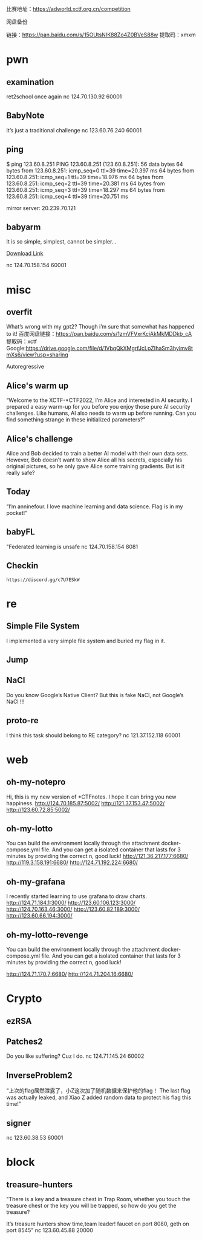 比赛地址：https://adworld.xctf.org.cn/competition

网盘备份

链接：https://pan.baidu.com/s/15OUtsNIK88Zo4Z0BVeS88w 
提取码：xmxm

# pwn

## **examination**

ret2school once again
nc 124.70.130.92 60001

## **BabyNote**

It’s just a traditional challenge
nc 123.60.76.240 60001

## **ping**

$ ping 123.60.8.251
PING 123.60.8.251 (123.60.8.251): 56 data bytes
64 bytes from 123.60.8.251: icmp_seq=0 ttl=39 time=20.397 ms
64 bytes from 123.60.8.251: icmp_seq=1 ttl=39 time=18.976 ms
64 bytes from 123.60.8.251: icmp_seq=2 ttl=39 time=20.381 ms
64 bytes from 123.60.8.251: icmp_seq=3 ttl=39 time=18.297 ms
64 bytes from 123.60.8.251: icmp_seq=4 ttl=39 time=20.751 ms

mirror server: 20.239.70.121

## **babyarm**

It is so simple, simplest, cannot be simpler…

[Download Link](https://drive.google.com/file/d/1urPkXtXQvgbuoiC12wlJ9Kp6U1B8frTu/view?usp=sharing)

nc 124.70.158.154 60001

# misc

## **overfit**

What’s wrong with my gpt2? Though i’m sure that somewhat has happened to it!
百度网盘链接：https://pan.baidu.com/s/1zmVFVxrKciAkMkMDDkb_cA
提取码：xctf
Google:https://drive.google.com/file/d/1VbqQkXMgrfJcLpZIhaSm3hylmv8tmXs6/view?usp=sharing

Autoregressive

## **Alice's warm up**

“Welcome to the XCTF-*CTF2022, I’m Alice and interested in AI security. I prepared a easy warm-up for you before you enjoy those pure AI security challenges.
Like humans, AI also needs to warm up before running. Can you find something strange in these initialized parameters?”

## **Alice's challenge**

Alice and Bob decided to train a better AI model with their own data sets. However, Bob doesn’t want to show Alice all his secrets, especially his original pictures, so he only gave Alice some training gradients. But is it really safe?

## **Today**

“I’m anninefour. I love machine learning and data science.
Flag is in my pocket!”

## **babyFL**

"Federated learning is unsafe
nc 124.70.158.154 8081

## **Checkin**

```
https://discord.gg/c7U7ESkW
```

# re

## **Simple File System**

I implemented a very simple file system and buried my flag in it.

## **Jump**

## **NaCl**

Do you know Google’s Native Client? But this is fake NaCl, not Google’s NaCl !!!

## **proto-re**

I think this task should belong to RE category?
nc 121.37.152.118 60001

# web

## **oh-my-notepro**

Hi, this is my new version of *CTFnotes. I hope it can bring you new happiness.
http://124.70.185.87:5002/
http://121.37.153.47:5002/
http://123.60.72.85:5002/

## **oh-my-lotto**

You can build the environment locally through the attachment docker-compose.yml file. And you can get a isolated container that lasts for 3 minutes by providing the correct n, good luck!
http://121.36.217.177:6680/
http://119.3.158.191:6680/
http://124.71.192.224:6680/

## **oh-my-grafana**

I recently started learning to use grafana to draw charts.
http://124.71.184.1:3000/
http://123.60.106.123:3000/
http://124.70.163.46:3000/
http://123.60.82.189:3000/
http://123.60.66.194:3000/

## **oh-my-lotto-revenge**

You can build the environment locally through the attachment docker-compose.yml file. And you can get a isolated container that lasts for 3 minutes by providing the correct n, good luck!

http://124.71.170.7:6680/
http://124.71.204.16:6680/

# Crypto

## **ezRSA**

## **Patches2**

Do you like suffering? Cuz I do.
nc 124.71.145.24 60002

## **InverseProblem2**

“上次的flag居然泄露了，小Z这次加了随机数据来保护他的flag！
The last flag was actually leaked, and Xiao Z added random data to protect his flag this time!”

## **signer**

nc 123.60.38.53 60001

# block

## **treasure-hunters**

"There is a key and a treasure chest in Trap Room, whether you touch the treasure chest or the key you will be trapped, so how do you get the treasure?

It’s treasure hunters show time,team leader!
faucet on port 8080, geth on port 8545"
nc 123.60.45.88 20000